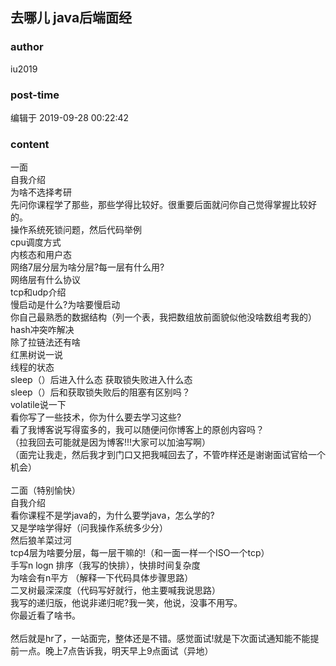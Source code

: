 ## 去哪儿 java后端面经
### author 
iu2019
### post-time 

编辑于  2019-09-28 00:22:42
### content 
<div class="post-topic-des nc-post-content">
 一面
 <br/>
 自我介绍
 <br/>
 为啥不选择考研
 <br/>
 先问你课程学了那些，那些学得比较好。很重要后面就问你自己觉得掌握比较好的。
 <br/>
 操作系统死锁问题，然后代码举例
 <br/>
 cpu调度方式
 <br/>
 内核态和用户态
 <br/>
 网络7层分层为啥分层?每一层有什么用?
 <br/>
 网络层有什么协议
 <br/>
 tcp和udp介绍
 <br/>
 慢启动是什么?为啥要慢启动
 <br/>
 你自己最熟悉的数据结构（列一个表，我把数组放前面貌似他没啥数组考我的）
 <br/>
 hash冲突咋解决
 <br/>
 除了拉链法还有啥
 <br/>
 红黑树说一说
 <br/>
 线程的状态
 <br/>
 sleep（）后进入什么态 获取锁失败进入什么态
 <br/>
 sleep（）后和获取锁失败后的阻塞有区别吗？
 <br/>
 volatile说一下
 <br/>
 看你写了一些技术，你为什么要去学习这些?
 <br/>
 看了我博客说写得蛮多的，我可以随便问你博客上的原创内容吗？
 <br/>
 （拉我回去可能就是因为博客!!!大家可以加油写啊）
 <br/>
 （面完让我走，然后我才到门口又把我喊回去了，不管咋样还是谢谢面试官给一个机会）
 <br/>
 <br/>
 二面（特别愉快）
 <br/>
 自我介绍
 <br/>
 看你课程不是学java的，为什么要学java，怎么学的?
 <br/>
 又是学啥学得好（问我操作系统多少分）
 <br/>
 然后狼羊菜过河
 <br/>
 tcp4层为啥要分层，每一层干嘛的!（和一面一样一个ISO一个tcp）
 <br/>
 手写n logn 排序（我写的快排），快排时间复杂度
 <br/>
 为啥会有n平方 （解释一下代码具体步骤思路）
 <br/>
 二叉树最深深度（代码写好就行，他主要喊我说思路）
 <br/>
 我写的递归版，他说非递归呢?我一笑，他说，没事不用写。
 <br/>
 你最近看了啥书。
 <br/>
 <br/>
 然后就是hr了，一站面完，整体还是不错。感觉面试!就是下次面试通知能不能提前一点。晚上7点告诉我，明天早上9点面试（异地）
</div>
